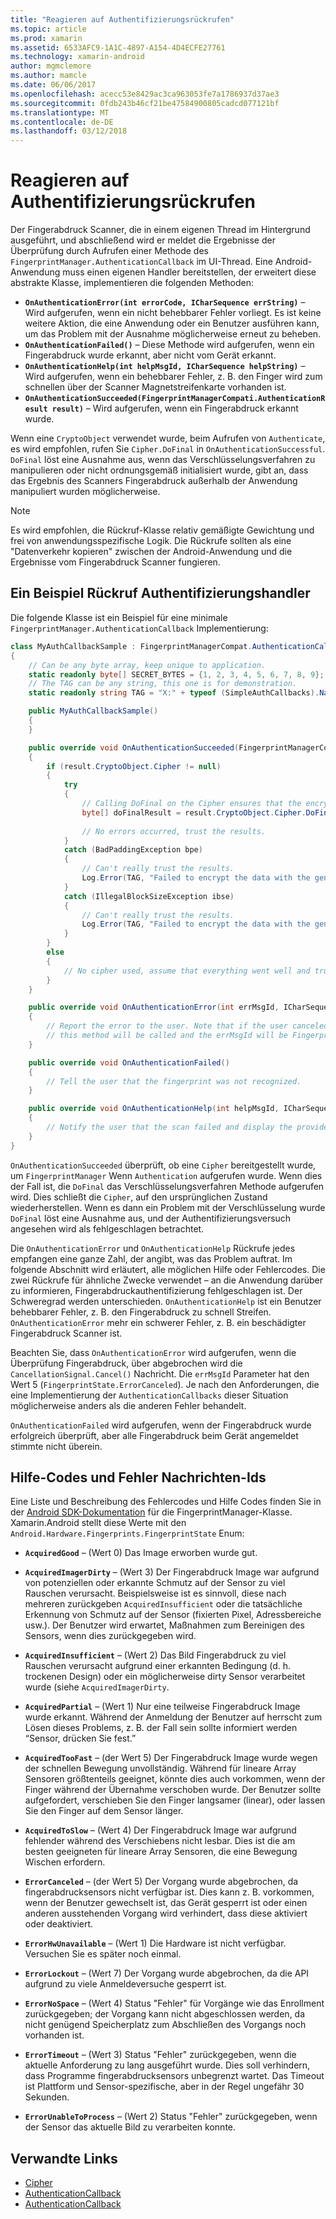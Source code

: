```yaml
---
title: "Reagieren auf Authentifizierungsrückrufen"
ms.topic: article
ms.prod: xamarin
ms.assetid: 6533AFC9-1A1C-4897-A154-4D4ECFE27761
ms.technology: xamarin-android
author: mgmclemore
ms.author: mamcle
ms.date: 06/06/2017
ms.openlocfilehash: acecc53e8429ac3ca963053fe7a1786937d37ae3
ms.sourcegitcommit: 0fdb243b46cf21be47584900805cadcd077121bf
ms.translationtype: MT
ms.contentlocale: de-DE
ms.lasthandoff: 03/12/2018
---
```

# <a name="responding-to-authentication-callbacks"></a>Reagieren auf Authentifizierungsrückrufen

Der Fingerabdruck Scanner, die in einem eigenen Thread im Hintergrund ausgeführt, und abschließend wird er meldet die Ergebnisse der Überprüfung durch Aufrufen einer Methode des `FingerprintManager.AuthenticationCallback` im UI-Thread. Eine Android-Anwendung muss einen eigenen Handler bereitstellen, der erweitert diese abstrakte Klasse, implementieren die folgenden Methoden:

* **`OnAuthenticationError(int errorCode, ICharSequence errString)`** &ndash; Wird aufgerufen, wenn ein nicht behebbarer Fehler vorliegt. Es ist keine weitere Aktion, die eine Anwendung oder ein Benutzer ausführen kann, um das Problem mit der Ausnahme möglicherweise erneut zu beheben.
* **`OnAuthenticationFailed()`** &ndash; Diese Methode wird aufgerufen, wenn ein Fingerabdruck wurde erkannt, aber nicht vom Gerät erkannt.
* **`OnAuthenticationHelp(int helpMsgId, ICharSequence helpString)`** &ndash; Wird aufgerufen, wenn ein behebbarer Fehler, z. B. den Finger wird zum schnellen über der Scanner Magnetstreifenkarte vorhanden ist.
* **`OnAuthenticationSucceeded(FingerprintManagerCompati.AuthenticationResult result)`** &ndash; Wird aufgerufen, wenn ein Fingerabdruck erkannt wurde.

Wenn eine `CryptoObject` verwendet wurde, beim Aufrufen von `Authenticate`, es wird empfohlen, rufen Sie `Cipher.DoFinal` in `OnAuthenticationSuccessful`.
`DoFinal` löst eine Ausnahme aus, wenn das Verschlüsselungsverfahren zu manipulieren oder nicht ordnungsgemäß initialisiert wurde, gibt an, dass das Ergebnis des Scanners Fingerabdruck außerhalb der Anwendung manipuliert wurden möglicherweise.


> [!NOTE]
> Es wird empfohlen, die Rückruf-Klasse relativ gemäßigte Gewichtung und frei von anwendungsspezifische Logik. Die Rückrufe sollten als eine "Datenverkehr kopieren" zwischen der Android-Anwendung und die Ergebnisse vom Fingerabdruck Scanner fungieren.

## <a name="a-sample-authentication-callback-handler"></a>Ein Beispiel Rückruf Authentifizierungshandler

Die folgende Klasse ist ein Beispiel für eine minimale `FingerprintManager.AuthenticationCallback` Implementierung: 

```csharp
class MyAuthCallbackSample : FingerprintManagerCompat.AuthenticationCallback
{
    // Can be any byte array, keep unique to application.
    static readonly byte[] SECRET_BYTES = {1, 2, 3, 4, 5, 6, 7, 8, 9};
    // The TAG can be any string, this one is for demonstration.
    static readonly string TAG = "X:" + typeof (SimpleAuthCallbacks).Name;

    public MyAuthCallbackSample()
    {
    }

    public override void OnAuthenticationSucceeded(FingerprintManagerCompat.AuthenticationResult result)
    {
        if (result.CryptoObject.Cipher != null) 
        {
            try
            {
                // Calling DoFinal on the Cipher ensures that the encryption worked.
                byte[] doFinalResult = result.CryptoObject.Cipher.DoFinal(SECRET_BYTES);
    
                // No errors occurred, trust the results.              
            }
            catch (BadPaddingException bpe)
            {
                // Can't really trust the results.
                Log.Error(TAG, "Failed to encrypt the data with the generated key." + bpe);
            }
            catch (IllegalBlockSizeException ibse)
            {
                // Can't really trust the results.
                Log.Error(TAG, "Failed to encrypt the data with the generated key." + ibse);
            }
        }
        else
        {
            // No cipher used, assume that everything went well and trust the results.
        }
    }

    public override void OnAuthenticationError(int errMsgId, ICharSequence errString)
    {
        // Report the error to the user. Note that if the user canceled the scan,
        // this method will be called and the errMsgId will be FingerprintState.ErrorCanceled.
    }

    public override void OnAuthenticationFailed()
    {
        // Tell the user that the fingerprint was not recognized.
    }

    public override void OnAuthenticationHelp(int helpMsgId, ICharSequence helpString)
    {
        // Notify the user that the scan failed and display the provided hint.
    }
}
```

`OnAuthenticationSucceeded` überprüft, ob eine `Cipher` bereitgestellt wurde, um `FingerprintManager` Wenn `Authentication` aufgerufen wurde. Wenn dies der Fall ist, die `DoFinal` das Verschlüsselungsverfahren Methode aufgerufen wird. Dies schließt die `Cipher`, auf den ursprünglichen Zustand wiederherstellen. Wenn es dann ein Problem mit der Verschlüsselung wurde `DoFinal` löst eine Ausnahme aus, und der Authentifizierungsversuch angesehen wird als fehlgeschlagen betrachtet.

Die `OnAuthenticationError` und `OnAuthenticationHelp` Rückrufe jedes empfangen eine ganze Zahl, der angibt, was das Problem auftrat. Im folgende Abschnitt wird erläutert, alle möglichen Hilfe oder Fehlercodes. Die zwei Rückrufe für ähnliche Zwecke verwendet &ndash; an die Anwendung darüber zu informieren, Fingerabdruckauthentifizierung fehlgeschlagen ist. Der Schweregrad werden unterschieden. `OnAuthenticationHelp` ist ein Benutzer behebbarer Fehler, z. B. den Fingerabdruck zu schnell Streifen. `OnAuthenticationError` mehr ein schwerer Fehler, z. B. ein beschädigter Fingerabdruck Scanner ist.

Beachten Sie, dass `OnAuthenticationError` wird aufgerufen, wenn die Überprüfung Fingerabdruck, über abgebrochen wird die `CancellationSignal.Cancel()` Nachricht. Die `errMsgId` Parameter hat den Wert 5 (`FingerprintState.ErrorCanceled`). Je nach den Anforderungen, die eine Implementierung der `AuthenticationCallbacks` dieser Situation möglicherweise anders als die anderen Fehler behandelt. 

`OnAuthenticationFailed` wird aufgerufen, wenn der Fingerabdruck wurde erfolgreich überprüft, aber alle Fingerabdruck beim Gerät angemeldet stimmte nicht überein. 

## <a name="help-codes-and-error-message-ids"></a>Hilfe-Codes und Fehler Nachrichten-Ids 

Eine Liste und Beschreibung des Fehlercodes und Hilfe Codes finden Sie in der [Android SDK-Dokumentation](http://developer.android.com/reference/android/hardware/fingerprint/FingerprintManager.html#FINGERPRINT_ACQUIRED_GOOD) für die FingerprintManager-Klasse. Xamarin.Android stellt diese Werte mit den `Android.Hardware.Fingerprints.FingerprintState` Enum:


-   **`AcquiredGood`** &ndash; (Wert 0) Das Image erworben wurde gut.


-   **`AcquiredImagerDirty`** &ndash; (Wert 3) Der Fingerabdruck Image war aufgrund von potenziellen oder erkannte Schmutz auf der Sensor zu viel Rauschen verursacht. Beispielsweise ist es sinnvoll, diese nach mehreren zurückgeben `AcquiredInsufficient` oder die tatsächliche Erkennung von Schmutz auf der Sensor (fixierten Pixel, Adressbereiche usw.). Der Benutzer wird erwartet, Maßnahmen zum Bereinigen des Sensors, wenn dies zurückgegeben wird.


-   **`AcquiredInsufficient`** &ndash; (Wert 2) Das Bild Fingerabdruck zu viel Rauschen verursacht aufgrund einer erkannten Bedingung (d. h. trockenen Design) oder ein möglicherweise dirty Sensor verarbeitet wurde (siehe `AcquiredImagerDirty`.



-   **`AcquiredPartial`** &ndash; (Wert 1) Nur eine teilweise Fingerabdruck Image wurde erkannt. Während der Anmeldung der Benutzer auf herrscht zum Lösen dieses Problems, z. B. der Fall sein sollte informiert werden &ldquo;Sensor, drücken Sie fest.&rdquo;



-   **`AcquiredTooFast`** &ndash; (der Wert 5) Der Fingerabdruck Image wurde wegen der schnellen Bewegung unvollständig. Während für lineare Array Sensoren größtenteils geeignet, könnte dies auch vorkommen, wenn der Finger während der Übernahme verschoben wurde. Der Benutzer sollte aufgefordert, verschieben Sie den Finger langsamer (linear), oder lassen Sie den Finger auf dem Sensor länger.




-   **`AcquiredToSlow`** &ndash; (Wert 4) Der Fingerabdruck Image war aufgrund fehlender während des Verschiebens nicht lesbar. Dies ist die am besten geeigneten für lineare Array Sensoren, die eine Bewegung Wischen erfordern.



-   **`ErrorCanceled`** &ndash; (der Wert 5) Der Vorgang wurde abgebrochen, da fingerabdrucksensors nicht verfügbar ist. Dies kann z. B. vorkommen, wenn der Benutzer gewechselt ist, das Gerät gesperrt ist oder einen anderen ausstehenden Vorgang wird verhindert, dass diese aktiviert oder deaktiviert.



-   **`ErrorHwUnavailable`** &ndash; (Wert 1) Die Hardware ist nicht verfügbar. Versuchen Sie es später noch einmal.




-   **`ErrorLockout`** &ndash; (Wert 7) Der Vorgang wurde abgebrochen, da die API aufgrund zu viele Anmeldeversuche gesperrt ist.




-   **`ErrorNoSpace`** &ndash; (Wert 4) Status "Fehler" für Vorgänge wie das Enrollment zurückgegeben; der Vorgang kann nicht abgeschlossen werden, da nicht genügend Speicherplatz zum Abschließen des Vorgangs noch vorhanden ist.



-   **`ErrorTimeout`** &ndash; (Wert 3) Status "Fehler" zurückgegeben, wenn die aktuelle Anforderung zu lang ausgeführt wurde. Dies soll verhindern, dass Programme fingerabdrucksensors unbegrenzt wartet. Das Timeout ist Plattform und Sensor-spezifische, aber in der Regel ungefähr 30 Sekunden.



-   **`ErrorUnableToProcess`** &ndash; (Wert 2) Status "Fehler" zurückgegeben, wenn der Sensor das aktuelle Bild zu verarbeiten konnte.



## <a name="related-links"></a>Verwandte Links

- [Cipher](https://docs.oracle.com/javase/7/docshttps://developer.xamarin.com/api/javax/crypto/Cipher.html)
- [AuthenticationCallback](http://developer.android.com/reference/android/hardware/fingerprint/FingerprintManager.AuthenticationCallback.html)
- [AuthenticationCallback](http://developer.android.com/reference/android/support/v4/hardware/fingerprint/FingerprintManagerCompat.AuthenticationCallback.html)
